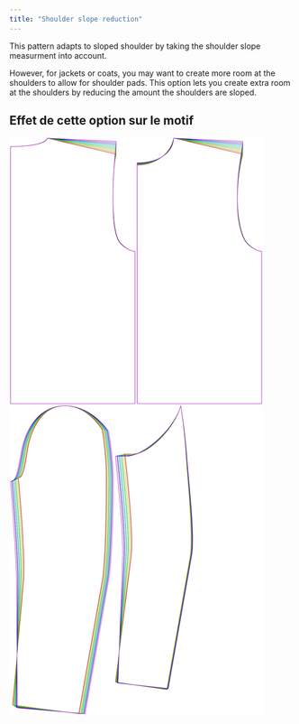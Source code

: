```yaml
---
title: "Shoulder slope reduction"
---
```


This pattern adapts to sloped shoulder by taking the shoulder slope measurment into account.

However, for jackets or coats, you may want to create more room at the shoulders to allow for shoulder pads. This option lets you create extra room at the shoulders by reducing the amount the shoulders are sloped.

## Effet de cette option sur le motif

![This image shows the effect of this option by superimposing several variants that have a different value for this option](bent_shoulderslopereduction_sample.svg "Effect of this option on the pattern")
